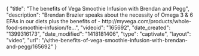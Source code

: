 {
    "title": "The benefits of Vega Smoothie Infusion with Brendan and Pegg",
    "description": "Brendan Brazier speaks about the necessity of Omega 3 & 6 EFAs in our diets plus the benefits of - http:\/\/myvega.com\/products\/whole-food-smoothie-infusion\/fe...",
    "videoid": "165692",
    "date_created": "1399316173",
    "date_modified": "1418181406",
    "type": "captivate",
    "layout": "video",
    "url": "\/v\/the-benefits-of-vega-smoothie-infusion-with-brendan-and-pegg\/165692"
}